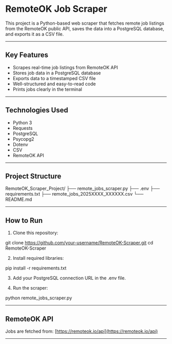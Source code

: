 #  RemoteOK Job Scraper

This project is a Python-based web scraper that fetches remote job listings from the RemoteOK public API, saves the data into a PostgreSQL database, and exports it as a CSV file.  

---

##  Key Features

- Scrapes real-time job listings from RemoteOK API
- Stores job data in a PostgreSQL database
- Exports data to a timestamped CSV file
- Well-structured and easy-to-read code
- Prints jobs clearly in the terminal

---

##  Technologies Used

- Python 3
- Requests
- PostgreSQL
- Psycopg2
- Dotenv
- CSV
- RemoteOK API

---

##  Project Structure
RemoteOK_Scraper_Project/ ├── remote_jobs_scraper.py ├── .env ├── requirements.txt ├── remote_jobs_2025XXXX_XXXXXX.csv └── README.md

---

##  How to Run

1. Clone this repository:

git clone https://github.com/your-username/RemoteOK-Scraper.git cd RemoteOK-Scraper

2. Install required libraries:

pip install -r requirements.txt

3. Add your PostgreSQL connection URL in the .env file.

4. Run the scraper:

python remote_jobs_scraper.py

---

##  RemoteOK API

Jobs are fetched from: [https://remoteok.io/api](https://remoteok.io/api)

---
